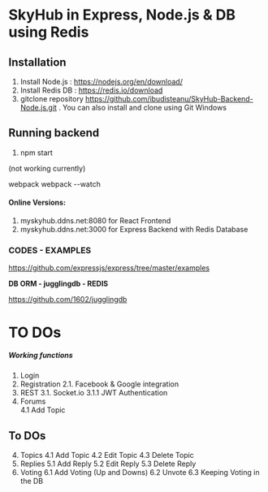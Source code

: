 # SkyHub in Express, Node.js & DB using Redis

## Installation

1. Install Node.js : https://nodejs.org/en/download/
2. Install Redis DB : https://redis.io/download
2. gitclone repository https://github.com/ibudisteanu/SkyHub-Backend-Node.js.git . You can also install and clone using Git Windows

## Running backend

1. npm start

(not working currently) 

webpack
webpack --watch

#### Online Versions:

1. myskyhub.ddns.net:8080 for React Frontend
2. myskyhub.ddns.net:3000 for Express Backend with Redis Database

### CODES - EXAMPLES

https://github.com/expressjs/express/tree/master/examples

**DB ORM - jugglingdb - REDIS**

https://github.com/1602/jugglingdb


# TO DOs

##### Working functions

1. Login    
2. Registration
    2.1. Facebook & Google integration
3. REST
    3.1. Socket.io
        3.1.1 JWT Authentication
4. Forums                
    4.1 Add Topic
            
## To DOs            
            
4. Topics
    4.1 Add Topic
    4.2 Edit Topic
    4.3 Delete Topic
5. Replies
    5.1 Add Reply
    5.2 Edit Reply
    5.3 Delete Reply
6. Voting
    6.1 Add Voting (Up and Downs)
    6.2 Unvote
    6.3 Keeping Voting in the DB
    
    